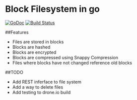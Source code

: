 Block Filesystem in go
=======

[![GoDoc](https://godoc.org/github.com/Inflatablewoman/blocks?status.svg)](https://godoc.org/github.com/Inflatablewoman/blocks)
[![Build Status](https://drone.io/github.com/Inflatablewoman/blocks/status.png)](https://drone.io/github.com/Inflatablewoman/blocks/latest)

##Features

- Files are stored in blocks
- Blocks are hashed
- Blocks are encrypted
- Blocks are compressed using Snappy Compression
- Files where blocks have not changed reference old blocks

##TODO

- Add REST inferface to file system
- Add a way to delete files
- Add testing to drone.io build


